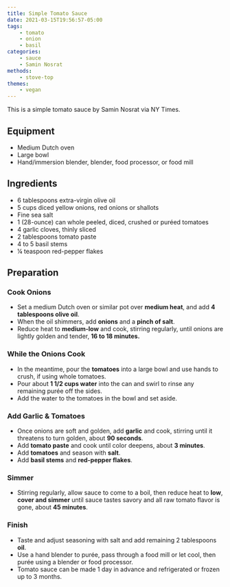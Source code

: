 ```yaml
---
title: Simple Tomato Sauce
date: 2021-03-15T19:56:57-05:00
tags:
    - tomato
    - onion
    - basil
categories: 
    - sauce
    - Samin Nosrat
methods:
    - stove-top
themes:
    - vegan
---
```


This is a simple tomato sauce by Samin Nosrat via NY Times.

## Equipment

-   Medium Dutch oven
-   Large bowl
-   Hand/immersion blender, blender, food processor, or food mill

## Ingredients

-   6 tablespoons extra-virgin olive oil
-   5 cups diced yellow onions, red onions or shallots
-   Fine sea salt
-   1 (28-ounce) can whole peeled, diced, crushed or puréed tomatoes
-   4 garlic cloves, thinly sliced
-   2 tablespoons tomato paste
-   4 to 5 basil stems
-   ¼ teaspoon red-pepper flakes

## Preparation

### Cook Onions

-   Set a medium Dutch oven or similar pot over **medium heat**, and add
    **4 tablespoons olive oil**.
-   When the oil shimmers, add **onions** and a **pinch of salt**.
-   Reduce heat to **medium-low** and cook, stirring regularly, until
    onions are lightly golden and tender, **16 to 18 minutes.**

### While the Onions Cook

-   In the meantime, pour the **tomatoes** into a large bowl and use
    hands to crush, if using whole tomatoes.
-   Pour about **1 1/2 cups water** into the can and swirl to rinse any
    remaining purée off the sides.
-   Add the water to the tomatoes in the bowl and set aside.

### Add Garlic & Tomatoes

-   Once onions are soft and golden, add **garlic** and cook, stirring
    until it threatens to turn golden, about **90 seconds**.
-   Add **tomato paste** and cook until color deepens, about **3
    minutes**.
-   Add **tomatoes** and season with **salt**.
-   Add **basil stems** and **red-pepper flakes**.

### Simmer

-   Stirring regularly, allow sauce to come to a boil, then reduce heat
    to **low**, **cover and simmer** until sauce tastes savory and all
    raw tomato flavor is gone, about **45 minutes**.

### Finish

-   Taste and adjust seasoning with salt and add remaining 2 tablespoons
    **oil**.
-   Use a hand blender to purée, pass through a food mill or let cool,
    then purée using a blender or food processor.
-   Tomato sauce can be made 1 day in advance and refrigerated or frozen
    up to 3 months.
